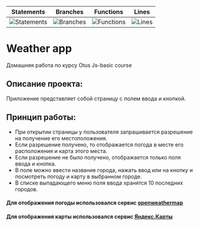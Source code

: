 | Statements                                                              | Branches                                                               | Functions                                                             | Lines                                                         |
| ----------------------------------------------------------------------- | ---------------------------------------------------------------------- | --------------------------------------------------------------------- | ------------------------------------------------------------- |
| ![Statements](https://img.shields.io/badge/statements-69.09%25-red.svg) | ![Branches](https://img.shields.io/badge/branches-89.74%25-yellow.svg) | ![Functions](https://img.shields.io/badge/functions-73.68%25-red.svg) | ![Lines](https://img.shields.io/badge/lines-69.09%25-red.svg) |

# Weather app

Домашняя работа по курсу Otus Js-basic course

## Описание проекта:

Приложение представляет собой страницу с полем ввода и кнопкой.

## Принцип работы:

- При открытии страницы у пользователя запрашивается разрешение на получение его местоположения.
- Если разрешение получено, то отображается погода в месте его расположения и карта этого места.
- Если разрешение не было получено, отображается только поля ввода и кнопка.
- В поле можно ввести название города, нажать ввод или на кнопку и посмотреть погоду и карту в выбранном городе.
- В списке выпадающего меню поля ввода хранятся 10 последних городов.

#### Для отображения погоды использовался сервис [openweathermap](https://openweathermap.org/current)

#### Для отображения карты использовался сервис [Яндекс.Карты](https://yandex.ru/dev/maps/)
